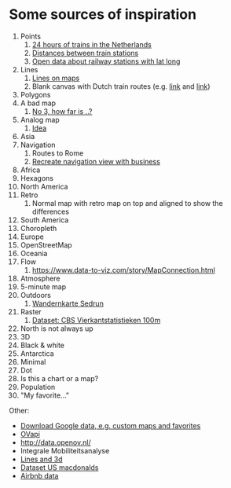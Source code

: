 # Some sources of inspiration

1. Points
    1. [24 hours of trains in the Netherlands](https://www.reddit.com/r/dataisbeautiful/comments/s7jlbt/oc_24_hours_of_trains_in_the_netherlands/)
    1. [Distances between train stations](https://www.rijdendetreinen.nl/en/open-data/station-distances#description)
    1. [Open data about railway stations with lat long](https://www.rijdendetreinen.nl/en/open-data/stations)
3. Lines
    1. [Lines on maps](https://plotly.com/python/lines-on-maps/)
    1. Blank canvas with Dutch train routes (e.g. [link](https://towardsdatascience.com/visualization-of-crowdedness-for-dutch-trains-with-kepler-f55057a3ba24) and [link](https://encrypted-tbn0.gstatic.com/images?q=tbn:ANd9GcTUQ7umanWAk9B7NOv4U-vOuyb1RPQ4niZmFCwdXUPv12gQHGEDfXdY-Q4eokrelFwMdyE&usqp=CAU))
4. Polygons
5. A bad map
    1. [No 3, how far is ..?](https://www.vox.com/2015/2/18/8056325/bad-maps)
6. Analog map
    1. [Idea](https://www.bellhouse.co.uk/events/2019/11/30/drawing-for-all-how-to-illustrate-your-own-map)
8. Asia
9. Navigation
    1. Routes to Rome
    1. [Recreate navigation view with business](https://github.com/lucavh/30-day-map-challenge-2023/assets/16901254/b36a5a6c-7ed7-43b2-a898-9c8c6c8b09e4)
10. Africa
11. Hexagons
12. North America
13. Retro
    1. Normal map with retro map on top and aligned to show the differences
14. South America
15. Choropleth
16. Europe
17. OpenStreetMap
18. Oceania
19. Flow
    1. https://www.data-to-viz.com/story/MapConnection.html
20. Atmosphere
21. 5-minute map
22. Outdoors
    1. [Wandernkarte Sedrun](https://panoramakarte.com/images/sampledata/bilder/andermatt/Andermatt-Sedrun-Disentis-Summer-Panorama.jpg)
23. Raster
    1. [Dataset: CBS Vierkantstatistieken 100m](https://www.pdok.nl/introductie/-/article/cbs-vierkantstatistieken-100m)
24. North is not always up
25. 3D
26. Black & white
27. Antarctica
28. Minimal
29. Dot
30. Is this a chart or a map?
39. Population
30. "My favorite..."

Other:
- [Download Google data, e.g. custom maps and favorites](https://takeout.google.com/)
- [OVapi](http://gtfs.ovapi.nl/openov-nl/)
- http://data.openov.nl/
- Integrale Mobiliteitsanalyse
- [Lines and 3d](https://plotly.com/python/lines-on-maps/)
- [Dataset US macdonalds](https://www.kaggle.com/datasets/nelgiriyewithana/mcdonalds-store-reviews)
- [Airbnb data](https://www.kaggle.com/code/erikbruin/airbnb-the-amsterdam-story-with-interactive-maps)
